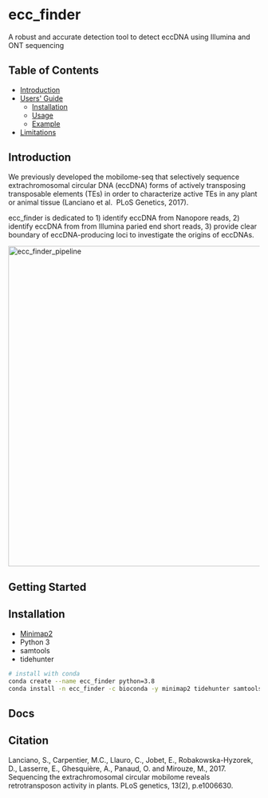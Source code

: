 

# ecc_finder
A robust and accurate detection tool to detect eccDNA using Illumina and ONT sequencing

## Table of Contents

- [Introduction](#intro)
- [Users' Guide](#uguide)
  - [Installation](#install)
  - [Usage](#Usage)
  - [Example](#example)
- [Limitations](#limit)

## <a name="intro"></a>Introduction

We previously developed the mobilome-seq that selectively sequence extrachromosomal circular DNA (eccDNA) forms of actively transposing transposable elements (TEs) in order to characterize active TEs in any plant or animal tissue (Lanciano et al.  PLoS Genetics, 2017).

ecc_finder is dedicated to 1) identify eccDNA from Nanopore reads, 2) identify eccDNA from from Illumina paried end short reads, 3) provide clear boundary of eccDNA-producing loci to investigate the origins of eccDNAs.

<img width="641" alt="ecc_finder_pipeline" src="https://user-images.githubusercontent.com/8072119/124471419-20831e80-dd9d-11eb-89ce-49d5493764d5.png">



## Getting Started
## <a name="install"></a>Installation

- [Minimap2](https://github.com/lh3/minimap2)
- Python 3 
- samtools
- tidehunter

```bash
# install with conda
conda create --name ecc_finder python=3.8
conda install -n ecc_finder -c bioconda -y minimap2 tidehunter samtools

```

## Docs
## Citation
Lanciano, S., Carpentier, M.C., Llauro, C., Jobet, E., Robakowska-Hyzorek, D., Lasserre, E., Ghesquière, A., Panaud, O. and Mirouze, M., 2017. Sequencing the extrachromosomal circular mobilome reveals retrotransposon activity in plants. PLoS genetics, 13(2), p.e1006630.
